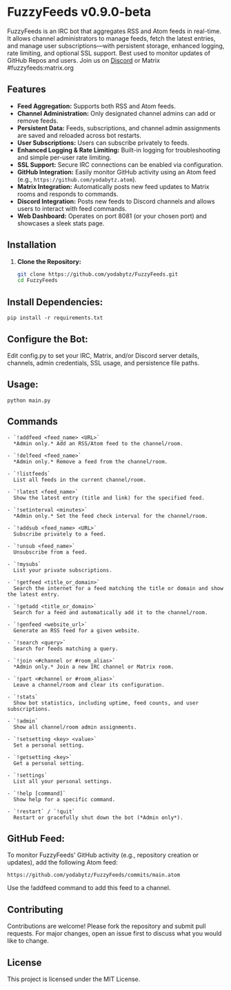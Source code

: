 # FuzzyFeeds v0.9.0-beta

FuzzyFeeds is an IRC bot that aggregates RSS and Atom feeds in real-time. It allows channel administrators to manage feeds, fetch the latest entries, and manage user subscriptions—with persistent storage, enhanced logging, rate limiting, and optional SSL support. Best used to monitor updates of GitHub Repos and users. Join us on [Discord](https://discord.gg/GWMetSSk) or Matrix #fuzzyfeeds:matrix.org

## Features

- **Feed Aggregation:** Supports both RSS and Atom feeds.
- **Channel Administration:** Only designated channel admins can add or remove feeds.
- **Persistent Data:** Feeds, subscriptions, and channel admin assignments are saved and reloaded across bot restarts.
- **User Subscriptions:** Users can subscribe privately to feeds.
- **Enhanced Logging & Rate Limiting:** Built-in logging for troubleshooting and simple per-user rate limiting.
- **SSL Support:** Secure IRC connections can be enabled via configuration.
- **GitHub Integration:** Easily monitor GitHub activity using an Atom feed (e.g., `https://github.com/yodabytz.atom`).
- **Matrix Integration:** Automatically posts new feed updates to Matrix rooms and responds to commands.
- **Discord Integration:** Posts new feeds to Discord channels and allows users to interact with feed commands.
- **Web Dashboard:** Operates on port 8081 (or your chosen port) and showcases a sleek stats page.

## Installation

1. **Clone the Repository:**

   ```bash
   git clone https://github.com/yodabytz/FuzzyFeeds.git
   cd FuzzyFeeds

## Install Dependencies:

```
pip install -r requirements.txt
```

## Configure the Bot:
Edit config.py to set your IRC, Matrix, and/or Discord server details, channels, admin credentials, SSL usage, and persistence file paths.

## Usage:
```
python main.py
```

## Commands
```
- `!addfeed <feed_name> <URL>`  
  *Admin only.* Add an RSS/Atom feed to the channel/room.

- `!delfeed <feed_name>`  
  *Admin only.* Remove a feed from the channel/room.

- `!listfeeds`  
  List all feeds in the current channel/room.

- `!latest <feed_name>`  
  Show the latest entry (title and link) for the specified feed.

- `!setinterval <minutes>`  
  *Admin only.* Set the feed check interval for the channel/room.

- `!addsub <feed_name> <URL>`  
  Subscribe privately to a feed.

- `!unsub <feed_name>`  
  Unsubscribe from a feed.

- `!mysubs`  
  List your private subscriptions.

- `!getfeed <title_or_domain>`  
  Search the internet for a feed matching the title or domain and show the latest entry.

- `!getadd <title_or_domain>`  
  Search for a feed and automatically add it to the channel/room.

- `!genfeed <website_url>`  
  Generate an RSS feed for a given website.

- `!search <query>`  
  Search for feeds matching a query.

- `!join <#channel or #room_alias>`  
  *Admin only.* Join a new IRC channel or Matrix room.

- `!part <#channel or #room_alias>`  
  Leave a channel/room and clear its configuration.

- `!stats`  
  Show bot statistics, including uptime, feed counts, and user subscriptions.

- `!admin`  
  Show all channel/room admin assignments.

- `!setsetting <key> <value>`  
  Set a personal setting.

- `!getsetting <key>`  
  Get a personal setting.

- `!settings`  
  List all your personal settings.

- `!help [command]`  
  Show help for a specific command.

- `!restart` / `!quit`  
  Restart or gracefully shut down the bot (*Admin only*).
```

## GitHub Feed:
To monitor FuzzyFeeds' GitHub activity (e.g., repository creation or updates), add the following Atom feed:
```
https://github.com/yodabytz/FuzzyFeeds/commits/main.atom
```
Use the !addfeed command to add this feed to a channel.

## Contributing
Contributions are welcome! Please fork the repository and submit pull requests. For major changes, open an issue first to discuss what you would like to change.

## License
This project is licensed under the MIT License.
